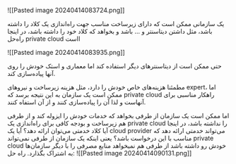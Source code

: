 ![[Pasted image 20240414083724.png]]

یک سازمانی ممکن است که دارای زیرساخت مناسب جهت راه‌اندازی یک کلاد را داشته باشد، مثل داشتن دیتاسنتر و ... باشد و بخواهد که کلاد خود را داشته باشد، در اینجا راه‌حل private cloud ااست

![[Pasted image 20240414083935.png]]

حتی ممکن است از دیتاسنترهای دیگر استفاده کند اما معماری و استک خودش را روی آنها پیاده‌سازی کند.

مطمئنا هزینه‌های خاص خودش را دارد، مثل هزینه زیرساخت و نیروهای expert، اما ممکن است یک سازمان به این نتیجه برسد که private cloud راهکار مناسبی برای آنهاست و لذا آن را پیاده‌سازی کنند و از آن استفاه کنند.

اما ممکن است یک سازمان از طرفی بخواهد که خدمات خودش را ایزوله کند و از طرفی هم زیرساخت و بودجه کافی برای راه‌اندازی یک private cloud را نداشته باشد، در اینجا آیا کلاد خدمتی می‌توان ارائه دهد؟
آیا یک cloud provider می‌تواند خدمتی ارائه دهد که مناسب با این درخواست باشد؟ یعنی اینکه یک سازمان از طرفی نمی‌تواند private cloud خودش رو داشته باشد از طرفی هم نمیخواهد منابع مصرفی را با دیگر سازمان‌ها به اشتراک بگذارد.
راه حل:
![[Pasted image 20240414090131.png]]

